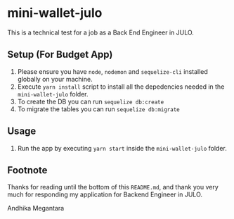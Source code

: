 # mini-wallet-julo
This is a technical test for a job as a Back End Engineer in JULO.


## Setup (For Budget App)

  1. Please ensure you have `node`, `nodemon` and `sequelize-cli` installed globally on your machine.
  2. Execute `yarn install` script to install all the depedencies needed in the `mini-wallet-julo` folder.
  3. To create the DB you can run `sequelize db:create`
  4. To migrate the tables you can run `sequelize db:migrate`


## Usage

  1. Run the app by executing `yarn start` inside the `mini-wallet-julo` folder.


## Footnote 

  Thanks for reading until the bottom of this `README.md`, and thank you very much for responding my application for
  Backend Engineer in JULO.

  Andhika Megantara
